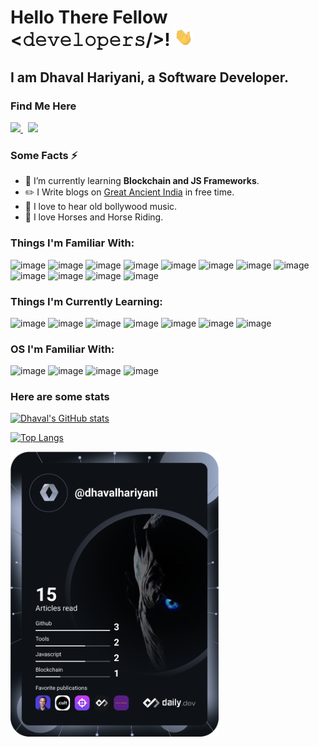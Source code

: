 # Hello There Fellow <𝚍𝚎𝚟𝚎𝚕𝚘𝚙𝚎𝚛𝚜/>! <img src="https://github.com/ABSphreak/ABSphreak/blob/master/gifs/Hi.gif" width="30px">

## I am Dhaval Hariyani, a Software Developer.

### Find Me Here 

<a href="https://www.linkedin.com/in/dhaval-hariyani/">
    <img src="https://img.shields.io/badge/linkedin-%230077B5.svg?&style=for-the-badge&logo=linkedin&logoColor=white"/>
  </a>
  &nbsp;
  
<a href="https://www.hackerrank.com/dhavalhariyani">
    <img src="https://img.shields.io/badge/-Hackerrank-2EC866?style=for-the-badge&logo=HackerRank&logoColor=white"/>
 </a>
  


### Some Facts ⚡
- 🌱 I’m currently learning **Blockchain and JS Frameworks**.
- :pencil2: I Write blogs on [Great Ancient India](https://greatancientindia.com) in free time.
- :musical_note: I love to hear old bollywood music.
- 🏇 I love Horses and Horse Riding.

### Things I'm Familiar With:

![image](https://img.shields.io/badge/Python-3776AB?style=for-the-badge&logo=python&logoColor=white)
![image](https://img.shields.io/badge/HTML5-E34F26?style=for-the-badge&logo=html5&logoColor=white)
![image](https://img.shields.io/badge/CSS3-1572B6?style=for-the-badge&logo=css3&logoColor=white)
![image](https://img.shields.io/badge/JavaScript-F7DF1E?style=for-the-badge&logo=javascript&logoColor=black)
![image](https://img.shields.io/badge/C-00599C?style=for-the-badge&logo=c&logoColor=white)
![image](https://img.shields.io/badge/C%2B%2B-00599C?style=for-the-badge&logo=c%2B%2B&logoColor=white)
![image](https://img.shields.io/badge/.NET-5C2D91?style=for-the-badge&logo=.net&logoColor=white)
![image](https://img.shields.io/badge/Java-ED8B00?style=for-the-badge&logo=java&logoColor=white)
![image](https://img.shields.io/badge/PHP-777BB4?style=for-the-badge&logo=php&logoColor=white)
![image](https://img.shields.io/badge/Bootstrap-563D7C?style=for-the-badge&logo=bootstrap&logoColor=white)
![image](https://img.shields.io/badge/MySQL-00000F?style=for-the-badge&logo=mysql&logoColor=white)
![image](https://img.shields.io/badge/Wordpress-21759B?style=for-the-badge&logo=wordpress&logoColor=white)

### Things I'm Currently Learning:

![image](https://img.shields.io/badge/Ethereum-A6A9AA?style=for-the-badge&logo=ethereum&logoColor=white)
![image](https://img.shields.io/badge/React-20232A?style=for-the-badge&logo=react&logoColor=61DAFB)
![image](https://img.shields.io/badge/jQuery-0769AD?style=for-the-badge&logo=jquery&logoColor=white)
![image](https://img.shields.io/badge/Flutter-02569B?style=for-the-badge&logo=flutter&logoColor=white)
![image](https://img.shields.io/badge/MongoDB-4EA94B?style=for-the-badge&logo=mongodb&logoColor=white)
![image](https://img.shields.io/badge/firebase-ffca28?style=for-the-badge&logo=firebase&logoColor=white)
![image](https://img.shields.io/badge/Node.js-43853D?style=for-the-badge&logo=node.js&logoColor=white)


### OS I'm Familiar With:

![image](https://img.shields.io/badge/Android-3DDC84?style=for-the-badge&logo=android&logoColor=white)
![image](https://img.shields.io/badge/Windows-0078D6?style=for-the-badge&logo=windows&logoColor=white)
![image](https://img.shields.io/badge/Ubuntu-E95420?style=for-the-badge&logo=ubuntu&logoColor=white)
![image](https://img.shields.io/badge/Kali_Linux-557C94?style=for-the-badge&logo=kali-linux&logoColor=white)



### Here are some stats


[![Dhaval's GitHub stats](https://github-readme-stats.vercel.app/api?username=dhavalhariyani&show_icons=true&theme=default&count_private=true)](https://github.com/dhavalhariyani)


[![Top Langs](https://github-readme-stats.vercel.app/api/top-langs/?username=dhavalhariyani&layout=compact)](https://github.com/dhavalhariyani)

<a href="https://github.com/dhavalhariyani"><img src="https://github.com/dhavalhariyani/dhavalhariyani/blob/main/devcard.svg" width="333" alt="Dhaval's Dev Card"/></a>


